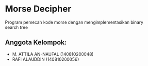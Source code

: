 # Morse Decipher
 Program pemecah kode morse dengan mengimplementasikan binary search tree

## Anggota Kelompok:
* M. ATTILA AN-NAUFAL (140810200048)
* RAFI ALAUDDIN       (140810200056)